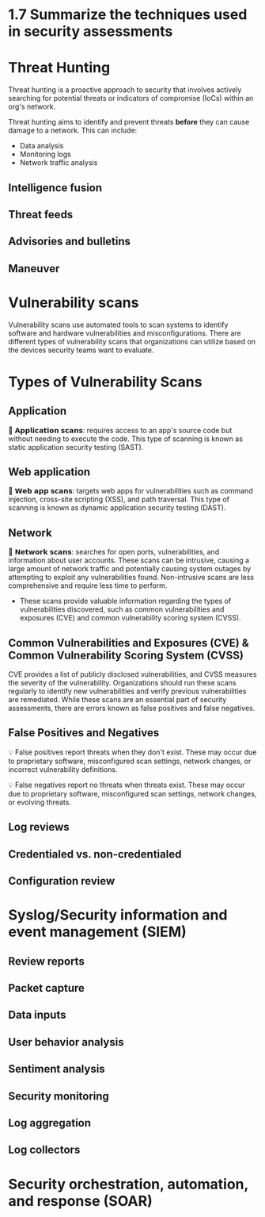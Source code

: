 # 1.7 Summarize the techniques used in security assessments

# Threat Hunting

Threat hunting is a proactive approach to security that involves actively searching for potential threats or indicators of compromise (IoCs) within an org's network. 

Threat hunting aims to identify and prevent threats **before** they can cause damage to a network. This can include:

- Data analysis
- Monitoring logs
- Network traffic analysis

## Intelligence fusion

## Threat feeds

## Advisories and bulletins
    
## Maneuver

# Vulnerability scans

Vulnerability scans use automated tools to scan systems to identify software and hardware vulnerabilities and misconfigurations. There are different types of vulnerability scans that organizations can utilize based on the devices security teams want to evaluate.

# Types of Vulnerability Scans

## Application

🔎 𝗔𝗽𝗽𝗹𝗶𝗰𝗮𝘁𝗶𝗼𝗻 𝘀𝗰𝗮𝗻𝘀: requires access to an app's source code but without needing to execute the code. This type of scanning is known as static application security testing (SAST).

## Web application

🔎 𝗪𝗲𝗯 𝗮𝗽𝗽 𝘀𝗰𝗮𝗻𝘀: targets web apps for vulnerabilities such as command injection, cross-site scripting (XSS), and path traversal. This type of scanning is known as dynamic application security testing (DAST).

## Network

🔎 𝗡𝗲𝘁𝘄𝗼𝗿𝗸 𝘀𝗰𝗮𝗻𝘀: searches for open ports, vulnerabilities, and information about user accounts. These scans can be intrusive, causing a large amount of network traffic and potentially causing system outages by attempting to exploit any vulnerabilities found. Non-intrusive scans are less comprehensive and require less time to perform.

* These scans provide valuable information regarding the types of vulnerabilities discovered, such as common vulnerabilities and exposures (CVE) and common vulnerability scoring system (CVSS). 

## Common Vulnerabilities and Exposures (CVE) & Common Vulnerability Scoring System (CVSS)

CVE provides a list of publicly disclosed vulnerabilities, and CVSS measures the severity of the vulnerability. Organizations should run these scans regularly to identify new vulnerabilities and verify previous vulnerabilities are remediated. While these scans are an essential part of security assessments, there are errors known as false positives and false negatives.

## False Positives and Negatives

💡 False positives report threats when they don't exist. These may occur due to proprietary software, misconfigured scan settings, network changes, or incorrect vulnerability definitions.

💡 False negatives report no threats when threats exist. These may occur due to proprietary software, misconfigured scan settings, network changes, or evolving threats.

## Log reviews

## Credentialed vs. non-credentialed

## Configuration review

# Syslog/Security information and event management (SIEM)
    
## Review reports

## Packet capture

## Data inputs

## User behavior analysis

## Sentiment analysis

## Security monitoring

## Log aggregation

## Log collectors

    
# Security orchestration, automation, and response (SOAR)